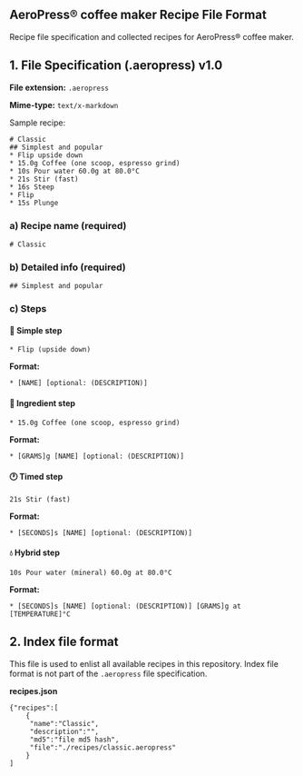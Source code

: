 AeroPress® coffee maker Recipe File Format
------------------------------------------
Recipe file specification and collected recipes for AeroPress® coffee maker.

## 1. File Specification (.aeropress) v1.0

**File extension:** `.aeropress`

**Mime-type:** `text/x-markdown`

Sample recipe:

```
# Classic
## Simplest and popular
* Flip upside down
* 15.0g Coffee (one scoop, espresso grind)
* 10s Pour water 60.0g at 80.0°C 
* 21s Stir (fast)
* 16s Steep
* Flip
* 15s Plunge

```

### a) Recipe name (required)
```
# Classic
```

### b) Detailed info (required)
```
## Simplest and popular
```

### c) Steps

#### 💫 Simple step

```
* Flip (upside down)
```

**Format:**

```
* [NAME] [optional: (DESCRIPTION)]
```

#### 🍯 Ingredient step

```
* 15.0g Coffee (one scoop, espresso grind)
```

**Format:**

```
* [GRAMS]g [NAME] [optional: (DESCRIPTION)]
```

#### 🕐 Timed step

```
21s Stir (fast)
```

**Format:**

```
* [SECONDS]s [NAME] [optional: (DESCRIPTION)]
```

#### 💧 Hybrid step

```
10s Pour water (mineral) 60.0g at 80.0°C 
```

**Format:**

```
* [SECONDS]s [NAME] [optional: (DESCRIPTION)] [GRAMS]g at [TEMPERATURE]°C 
```

## 2. Index file format
This file is used to enlist all available recipes in this repository. 
Index file format is not part of the `.aeropress` file specification.

**recipes.json**

```	
{"recipes":[
    {
     "name":"Classic",
     "description":"",
     "md5":"file md5 hash",
     "file":"./recipes/classic.aeropress"
    }
]
```